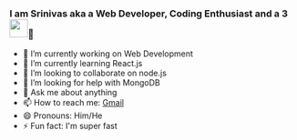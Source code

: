 ### I am Srinivas aka a Web Developer, Coding Enthusiast and a 3 <img height="32" width="32" src="https://cdn.jsdelivr.net/npm/simple-icons@v4/icons/https://upload.wikimedia.org/wikipedia/commons/thumb/9/9c/Golden_star.svg/1200px-Golden_star.svg.png.svg" />👋



- 🔭 I’m currently working on Web Development
- 🌱 I’m currently learning React.js
- 👯 I’m looking to collaborate on node.js
- 🤔 I’m looking for help with MongoDB
- 💬 Ask me about anything
- 📫 How to reach me: [Gmail](srinivas.babu364@gmail.com)
- 😄 Pronouns: Him/He
- ⚡ Fun fact: I'm super fast

